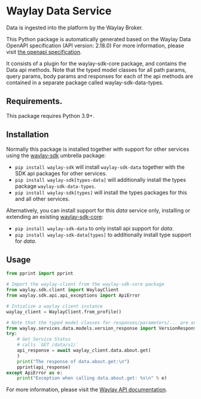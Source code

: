 # Waylay Data Service
Data is ingested into the platform by the Waylay Broker.

This Python package is automatically generated based on the 
Waylay Data OpenAPI specification (API version: 2.18.0)
For more information, please visit [the openapi specification](https://docs.waylay.io/openapi/public/redocly/data.html).

It consists of a plugin for the waylay-sdk-core package, and contains the Data api methods.
Note that the typed model classes for all path params, query params, body params and responses for each of the api methods are contained in a separate package called waylay-sdk-data-types.

## Requirements.
This package requires Python 3.9+.

## Installation

Normally this package is installed together with support for other services using the [waylay-sdk](https://pypi.org/project/waylay-sdk/) umbrella package:
* `pip install waylay-sdk` will install `waylay-sdk-data` together with the SDK api packages for other services.
* `pip install waylay-sdk[types-data]` will additionally install the types package `waylay-sdk-data-types`.
* `pip install waylay-sdk[types]` will install the types packages for this and all other services.

Alternatively, you can install support for this _data_ service only, installing or extending an existing [waylay-sdk-core](https://pypi.org/project/waylay-sdk-core/):

- `pip install waylay-sdk-data` to only install api support for _data_.
- `pip install waylay-sdk-data[types]` to additionally install type support for _data_.

## Usage

```python
from pprint import pprint

# Import the waylay-client from the waylay-sdk-core package
from waylay.sdk.client import WaylayClient
from waylay.sdk.api.api_exceptions import ApiError

# Intialize a waylay client instance
waylay_client = WaylayClient.from_profile()

# Note that the typed model classes for responses/parameters/... are only available when `waylay-sdk-data-types` is installed
from waylay.services.data.models.version_response import VersionResponse
try:
    # Get Service Status
    # calls `GET /data/v1/`
    api_response = await waylay_client.data.about.get(
    )
    print("The response of data.about.get:\n")
    pprint(api_response)
except ApiError as e:
    print("Exception when calling data.about.get: %s\n" % e)
```


For more information, please visit the [Waylay API documentation](https://docs.waylay.io/#/api/?id=software-development-kits).